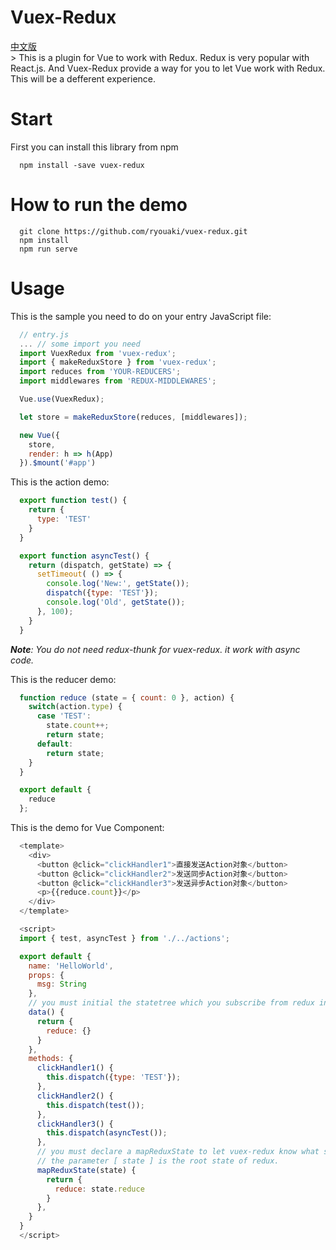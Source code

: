 # Vuex-Redux
[中文版](readmeCN.md)<br/>>
This is a plugin for Vue to work with Redux. Redux is very popular with React.js. And Vuex-Redux provide a way for you to let Vue work with Redux. This will be a defferent experience.

# Start

First you can install this library from npm

```shell
  npm install -save vuex-redux
```

# How to run the demo

```shell
  git clone https://github.com/ryouaki/vuex-redux.git
  npm install
  npm run serve
```

# Usage

This is the sample you need to do on your entry JavaScript file:
```js
  // entry.js
  ... // some import you need
  import VuexRedux from 'vuex-redux';
  import { makeReduxStore } from 'vuex-redux';
  import reduces from 'YOUR-REDUCERS';
  import middlewares from 'REDUX-MIDDLEWARES';

  Vue.use(VuexRedux);

  let store = makeReduxStore(reduces, [middlewares]);

  new Vue({
    store,
    render: h => h(App)
  }).$mount('#app')
```

This is the action demo:
```js
  export function test() {
    return {
      type: 'TEST'
    }
  }

  export function asyncTest() {
    return (dispatch, getState) => {
      setTimeout( () => {
        console.log('New:', getState());
        dispatch({type: 'TEST'});
        console.log('Old', getState());
      }, 100);
    }
  }
```

_**Note**: You do not need redux-thunk for vuex-redux. it work with async code._

This is the reducer demo: 
```js
  function reduce (state = { count: 0 }, action) {
    switch(action.type) {
      case 'TEST':
        state.count++;
        return state;
      default:
        return state;
    }
  }

  export default {
    reduce
  };
```

This is the demo for Vue Component:
```js
  <template>
    <div>
      <button @click="clickHandler1">直接发送Action对象</button>
      <button @click="clickHandler2">发送同步Action对象</button>
      <button @click="clickHandler3">发送异步Action对象</button>
      <p>{{reduce.count}}</p>
    </div>
  </template>

  <script>
  import { test, asyncTest } from './../actions';

  export default {
    name: 'HelloWorld',
    props: {
      msg: String
    },
    // you must initial the statetree which you subscribe from redux in data().
    data() {
      return {
        reduce: {}
      }
    },
    methods: {
      clickHandler1() {
        this.dispatch({type: 'TEST'});
      },
      clickHandler2() {
        this.dispatch(test());
      },
      clickHandler3() {
        this.dispatch(asyncTest());
      },
      // you must declare a mapReduxState to let vuex-redux know what state should be subscribed.
      // the parameter [ state ] is the root state of redux.
      mapReduxState(state) { 
        return {
          reduce: state.reduce
        }
      },
    }
  }
  </script>
```
